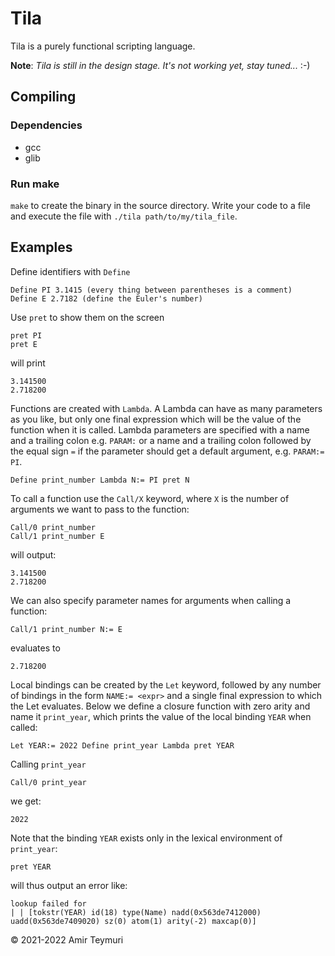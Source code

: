 # Tila

Tila is a purely functional scripting language.

**Note**: _Tila is still in the design stage. It's not working yet, stay tuned..._ :-)

## Compiling
### Dependencies
- gcc
- glib

### Run make
`make` to create the binary in the source directory. Write your code to a file and execute the file with `./tila path/to/my/tila_file`.

## Examples
Define identifiers with `Define`
```
Define PI 3.1415 (every thing between parentheses is a comment)
Define E 2.7182 (define the Euler's number)
```
Use `pret` to show them on the screen
```
pret PI
pret E
```
will print
```
3.141500
2.718200
```

Functions are created with `Lambda`. A Lambda can have as many parameters as you like, but only one final expression which will be the value of the function when it is called. Lambda parameters are specified with a name and a trailing colon e.g. `PARAM:` or a name and a trailing colon followed by the equal sign `=` if the parameter should get a default argument, e.g. `PARAM:= PI`. 
```
Define print_number Lambda N:= PI pret N
```

To call a function use the `Call/X` keyword, where `X` is the number of arguments we want to pass to the function:
```
Call/0 print_number
Call/1 print_number E
```
will output:
```
3.141500
2.718200
```
We can also specify parameter names for arguments when calling a function:
```
Call/1 print_number N:= E
```
evaluates to
```
2.718200
```

Local bindings can be created by the `Let` keyword, followed by any number of bindings in the form `NAME:= <expr>` and a single final expression to which the Let evaluates. Below we define a closure function with zero arity and name it `print_year`, which prints the value of the local binding `YEAR` when called:

```
Let YEAR:= 2022 Define print_year Lambda pret YEAR
```
Calling `print_year`
```
Call/0 print_year
```
we get:
```
2022
```
Note that the binding `YEAR` exists only in the lexical environment of `print_year`:
```
pret YEAR
```
will thus output an error like:
```
lookup failed for
| | [tokstr(YEAR) id(18) type(Name) nadd(0x563de7412000) uadd(0x563de7409020) sz(0) atom(1) arity(-2) maxcap(0)]
```

© 2021-2022 Amir Teymuri
